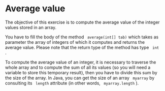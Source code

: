 
# Average value #

The objective of this exercise is to compute the average value of the integer values stored in an array.

You have to fill the body of the method ` average(int[] tab)` which takes as parameter the array of integers of which it computes and returns the average value. Please note that the return type of the method has type ` int` .

To compute the average value of an integer, it is necessary to traverse the whole array and to compute the sum of all its values (so you will need a variable to store this temporary result), then you have to divide this sum by the size of the array. In Java, you can get the size of an array ` myarray` by consulting its ` length` attribute (in other words, ` myarray.length` ).

